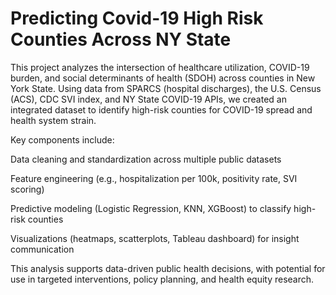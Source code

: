 # Predicting Covid-19 High Risk Counties Across NY State 
This project analyzes the intersection of healthcare utilization, COVID-19 burden, and social determinants of health (SDOH) across counties in New York State. Using data from SPARCS (hospital discharges), the U.S. Census (ACS), CDC SVI index, and NY State COVID-19 APIs, we created an integrated dataset to identify high-risk counties for COVID-19 spread and health system strain.

Key components include:

Data cleaning and standardization across multiple public datasets

Feature engineering (e.g., hospitalization per 100k, positivity rate, SVI scoring)

Predictive modeling (Logistic Regression, KNN, XGBoost) to classify high-risk counties

Visualizations (heatmaps, scatterplots, Tableau dashboard) for insight communication

This analysis supports data-driven public health decisions, with potential for use in targeted interventions, policy planning, and health equity research.


